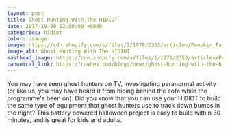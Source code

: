```yaml
---
layout: post
title: Ghost Hunting With The HIDIOT
date: 2017-10-30 12:00:00 +0000
categories: hidiot
color: orange
image: https://cdn.shopify.com/s/files/1/1978/2353/articles/Pumpkin_Patch_1024x1024.jpg?v=1509360522
image_alt: Ghost Hunting With The HIDIOT
masthead_image: https://cdn.shopify.com/s/files/1/1978/2353/articles/Pumpkin_Patch_1024x1024.jpg?v=1509360522
canonical_link: https://rawhex.com/blogs/news/ghost-hunting-with-the-hidiot
---
```


You may have seen ghost hunters on TV, investigating paranormal activity (or like us, you may have heard it from hiding behind the sofa while the programme's been on). Did you know that you can use your HIDIOT to build the same type of equipment that ghost hunters use to track down bumps in the night? This battery powered halloween project is easy to build within 30 minutes, and is great for kids and adults.
